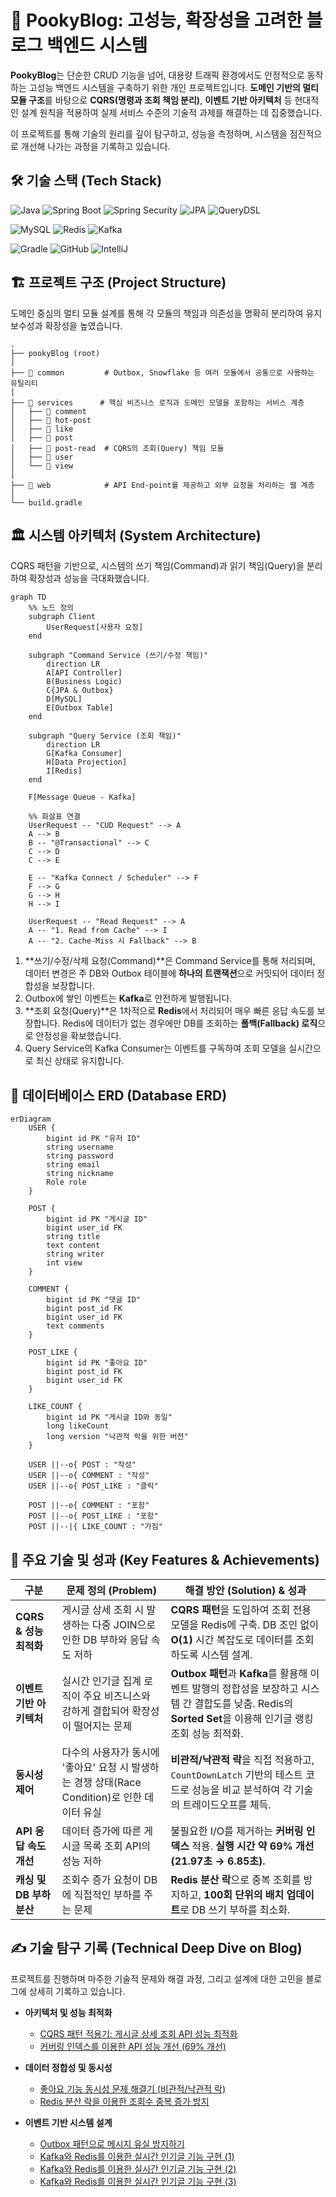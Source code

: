 # 📖 PookyBlog: 고성능, 확장성을 고려한 블로그 백엔드 시스템

**PookyBlog**는 단순한 CRUD 기능을 넘어, 대용량 트래픽 환경에서도 안정적으로 동작하는 고성능 백엔드 시스템을 구축하기 위한 개인 프로젝트입니다. **도메인 기반의 멀티 모듈 구조**를 바탕으로 **CQRS(명령과 조회 책임 분리)**, **이벤트 기반 아키텍처** 등 현대적인 설계 원칙을 적용하여 실제 서비스 수준의 기술적 과제를 해결하는 데 집중했습니다.

이 프로젝트를 통해 기술의 원리를 깊이 탐구하고, 성능을 측정하며, 시스템을 점진적으로 개선해 나가는 과정을 기록하고 있습니다.

## 🛠️ 기술 스택 (Tech Stack)

![Java](https://img.shields.io/badge/Java-17-007396?style=for-the-badge&logo=java)
![Spring Boot](https://img.shields.io/badge/Spring_Boot-3.x-6DB33F?style=for-the-badge&logo=spring)
![Spring Security](https://img.shields.io/badge/Spring_Security-6.x-6DB33F?style=for-the-badge&logo=spring)
![JPA](https://img.shields.io/badge/JPA_&_Hibernate-orange?style=for-the-badge&logo=hibernate)
![QueryDSL](https://img.shields.io/badge/QueryDSL-5.0-377033?style=for-the-badge)

![MySQL](https://img.shields.io/badge/MySQL-8.0-4479A1?style=for-the-badge&logo=mysql)
![Redis](https://img.shields.io/badge/Redis-6.x-DC382D?style=for-the-badge&logo=redis)
![Kafka](https://img.shields.io/badge/Apache_Kafka-3.x-231F20?style=for-the-badge&logo=apachekafka)

![Gradle](https://img.shields.io/badge/Gradle-8.x-02303A?style=for-the-badge&logo=gradle)
![GitHub](https://img.shields.io/badge/GitHub-black?style=for-the-badge&logo=github)
![IntelliJ](https://img.shields.io/badge/IntelliJ_IDEA-000000.svg?style=for-the-badge&logo=intellij-idea)


## 🏗️ 프로젝트 구조 (Project Structure)

도메인 중심의 멀티 모듈 설계를 통해 각 모듈의 책임과 의존성을 명확히 분리하여 유지보수성과 확장성을 높였습니다.

```
.
├── pookyBlog (root)
│
├── 📁 common         # Outbox, Snowflake 등 여러 모듈에서 공통으로 사용하는 유틸리티
│
├── 📁 services      # 핵심 비즈니스 로직과 도메인 모델을 포함하는 서비스 계층
│   ├── 📁 comment
│   ├── 📁 hot-post
│   ├── 📁 like
│   ├── 📁 post
│   ├── 📁 post-read  # CQRS의 조회(Query) 책임 모듈
│   ├── 📁 user
│   └── 📁 view
│
├── 📁 web            # API End-point를 제공하고 외부 요청을 처리하는 웹 계층
│
└── build.gradle
```


## 🏛️ 시스템 아키텍처 (System Architecture)

CQRS 패턴을 기반으로, 시스템의 쓰기 책임(Command)과 읽기 책임(Query)을 분리하여 확장성과 성능을 극대화했습니다.

```mermaid
graph TD
    %% 노드 정의
    subgraph Client
        UserRequest[사용자 요청]
    end

    subgraph "Command Service (쓰기/수정 책임)"
        direction LR
        A[API Controller]
        B(Business Logic)
        C{JPA & Outbox}
        D[MySQL]
        E[Outbox Table]
    end

    subgraph "Query Service (조회 책임)"
        direction LR
        G[Kafka Consumer]
        H[Data Projection]
        I[Redis]
    end

    F[Message Queue - Kafka]

    %% 화살표 연결
    UserRequest -- "CUD Request" --> A
    A --> B
    B -- "@Transactional" --> C
    C --> D
    C --> E

    E -- "Kafka Connect / Scheduler" --> F
    F --> G
    G --> H
    H --> I

    UserRequest -- "Read Request" --> A
    A -- "1. Read from Cache" --> I
    A -- "2. Cache-Miss 시 Fallback" --> B

```

1.  **쓰기/수정/삭제 요청(Command)**은 Command Service를 통해 처리되며, 데이터 변경은 주 DB와 Outbox 테이블에 **하나의 트랜잭션**으로 커밋되어 데이터 정합성을 보장합니다.
2.  Outbox에 쌓인 이벤트는 **Kafka**로 안전하게 발행됩니다.
3.  **조회 요청(Query)**은 1차적으로 **Redis**에서 처리되어 매우 빠른 응답 속도를 보장합니다. Redis에 데이터가 없는 경우에만 DB를 조회하는 **폴백(Fallback) 로직**으로 안정성을 확보했습니다.
4.  Query Service의 Kafka Consumer는 이벤트를 구독하여 조회 모델을 실시간으로 최신 상태로 유지합니다.

## 💾 데이터베이스 ERD (Database ERD)

```mermaid
erDiagram
    USER {
        bigint id PK "유저 ID"
        string username
        string password
        string email
        string nickname
        Role role
    }

    POST {
        bigint id PK "게시글 ID"
        bigint user_id FK
        string title
        text content
        string writer
        int view
    }

    COMMENT {
        bigint id PK "댓글 ID"
        bigint post_id FK
        bigint user_id FK
        text comments
    }

    POST_LIKE {
        bigint id PK "좋아요 ID"
        bigint post_id FK
        bigint user_id FK
    }

    LIKE_COUNT {
        bigint id PK "게시글 ID와 동일"
        long likeCount
        long version "낙관적 락을 위한 버전"
    }

    USER ||--o{ POST : "작성"
    USER ||--o{ COMMENT : "작성"
    USER ||--o{ POST_LIKE : "클릭"

    POST ||--o{ COMMENT : "포함"
    POST ||--o{ POST_LIKE : "포함"
    POST ||--|{ LIKE_COUNT : "가짐"
```


## 🚀 주요 기술 및 성과 (Key Features & Achievements)

| 구분                        | 문제 정의 (Problem)                                                                | 해결 방안 (Solution) & 성과                                                                                                                                                             |
| --------------------------- | ---------------------------------------------------------------------------------- | -------------------------------------------------------------------------------------------------------------------------------------------------------------------------------------- |
| **CQRS & 성능 최적화**      | 게시글 상세 조회 시 발생하는 다중 JOIN으로 인한 DB 부하와 응답 속도 저하              | **CQRS 패턴**을 도입하여 조회 전용 모델을 Redis에 구축. DB 조인 없이 **O(1)** 시간 복잡도로 데이터를 조회하도록 시스템 설계.                                                              |
| **이벤트 기반 아키텍처**      | 실시간 인기글 집계 로직이 주요 비즈니스와 강하게 결합되어 확장성이 떨어지는 문제     | **Outbox 패턴**과 **Kafka**를 활용해 이벤트 발행의 정합성을 보장하고 시스템 간 결합도를 낮춤. Redis의 **Sorted Set**을 이용해 인기글 랭킹 조회 성능 최적화.                                 |
| **동시성 제어**             | 다수의 사용자가 동시에 '좋아요' 요청 시 발생하는 경쟁 상태(Race Condition)로 인한 데이터 유실 | **비관적/낙관적 락**을 직접 적용하고, `CountDownLatch` 기반의 테스트 코드로 성능을 비교 분석하여 각 기술의 트레이드오프를 체득.                                                               |
| **API 응답 속도 개선**        | 데이터 증가에 따른 게시글 목록 조회 API의 성능 저하                                  | 불필요한 I/O를 제거하는 **커버링 인덱스** 적용. **실행 시간 약 69% 개선 (21.97초 → 6.85초).**                                                                                                 |
| **캐싱 및 DB 부하 분산**      | 조회수 증가 요청이 DB에 직접적인 부하를 주는 문제                                    | **Redis 분산 락**으로 중복 조회를 방지하고, **100회 단위의 배치 업데이트**로 DB 쓰기 부하를 최소화.                                                                                        |


## ✍️ 기술 탐구 기록 (Technical Deep Dive on Blog)

프로젝트를 진행하며 마주한 기술적 문제와 해결 과정, 그리고 설계에 대한 고민을 블로그에 상세히 기록하고 있습니다.

- **아키텍처 및 성능 최적화**
  - [CQRS 패턴 적용기: 게시글 상세 조회 API 성능 최적화](https://blog.naver.com/hyundho12/223943254609)
  - [커버링 인덱스를 이용한 API 성능 개선 (69% 개선)](https://blog.naver.com/hyundho12/223843326026)

- **데이터 정합성 및 동시성**
  - [좋아요 기능 동시성 문제 해결기 (비관적/낙관적 락)](https://blog.naver.com/hyundho12/223856034147)
  - [Redis 분산 락을 이용한 조회수 중복 증가 방지](https://blog.naver.com/hyundho12/223922953575)

- **이벤트 기반 시스템 설계**
  - [Outbox 패턴으로 메시지 유실 방지하기](https://blog.naver.com/hyundho12/223925280341)
  - [Kafka와 Redis를 이용한 실시간 인기글 기능 구현 (1)](https://blog.naver.com/hyundho12/223929854775)
  - [Kafka와 Redis를 이용한 실시간 인기글 기능 구현 (2)](https://blog.naver.com/hyundho12/223933728929)
  - [Kafka와 Redis를 이용한 실시간 인기글 기능 구현 (3)](https://blog.naver.com/hyundho12/223936487540)
